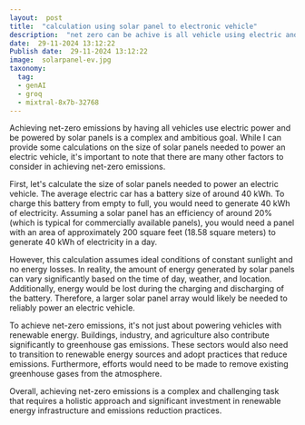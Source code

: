 ```yaml
---
layout:  post
title:  "calculation using solar panel to electronic vehicle"
description:  "net zero can be achive is all vehicle using electric and powered by solar panel add calculation how big for the panel"
date:  29-11-2024 13:12:22
Publish date:  29-11-2024 13:12:22
image:  solarpanel-ev.jpg
taxonomy:
  tag:
  - genAI
  - groq
  - mixtral-8x7b-32768
---
```

Achieving net-zero emissions by having all vehicles use electric power and be powered by solar panels is a complex and ambitious goal. While I can provide some calculations on the size of solar panels needed to power an electric vehicle, it's important to note that there are many other factors to consider in achieving net-zero emissions.

First, let's calculate the size of solar panels needed to power an electric vehicle. The average electric car has a battery size of around 40 kWh. To charge this battery from empty to full, you would need to generate 40 kWh of electricity. Assuming a solar panel has an efficiency of around 20% (which is typical for commercially available panels), you would need a panel with an area of approximately 200 square feet (18.58 square meters) to generate 40 kWh of electricity in a day.

However, this calculation assumes ideal conditions of constant sunlight and no energy losses. In reality, the amount of energy generated by solar panels can vary significantly based on the time of day, weather, and location. Additionally, energy would be lost during the charging and discharging of the battery. Therefore, a larger solar panel array would likely be needed to reliably power an electric vehicle.

To achieve net-zero emissions, it's not just about powering vehicles with renewable energy. Buildings, industry, and agriculture also contribute significantly to greenhouse gas emissions. These sectors would also need to transition to renewable energy sources and adopt practices that reduce emissions. Furthermore, efforts would need to be made to remove existing greenhouse gases from the atmosphere.

Overall, achieving net-zero emissions is a complex and challenging task that requires a holistic approach and significant investment in renewable energy infrastructure and emissions reduction practices.